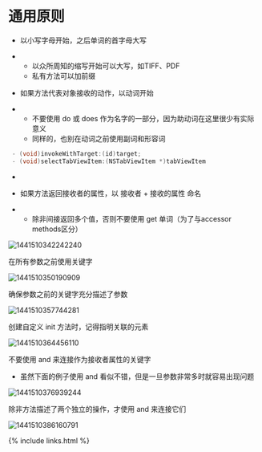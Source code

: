 # 通用原则


- 以小写字母开始，之后单词的首字母大写

- - 以众所周知的缩写开始可以大写，如TIFF、PDF
  - 私有方法可以加前缀                

- 如果方法代表对象接收的动作，以动词开始

- - 不要使用 do 或 does 作为名字的一部分，因为助动词在这里很少有实际意义
  - 同样的，也别在动词之前使用副词和形容词

 ```objectivec
  - (void)invokeWithTarget:(id)target;
  - (void)selectTabViewItem:(NSTabViewItem *)tabViewItem
  ```

- ​


- 如果方法返回接收者的属性，以 接收者 + 接收的属性 命名

- - 除非间接返回多个值，否则不要使用 get 单词（为了与accessor methods区分） 

![1441510342242240](assets/1441510342242240.png)



在所有参数之前使用关键字



![1441510350190909](assets/1441510350190909.png)



确保参数之前的关键字充分描述了参数



![1441510357744281](assets/1441510357744281.png)



创建自定义 init 方法时，记得指明关联的元素



![1441510364456110](assets/1441510364456110.png)



不要使用 and 来连接作为接收者属性的关键字

- 虽然下面的例子使用 and 看似不错，但是一旦参数非常多时就容易出现问题

![1441510376939244](assets/1441510376939244.png)



除非方法描述了两个独立的操作，才使用 and 来连接它们



![1441510386160791](assets/1441510386160791.png)


{% include links.html %}
